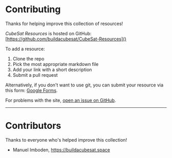 # Contributing

Thanks for helping improve this collection of resources!

_CubeSat Resources_ is hosted on GitHub: [https://github.com/buildacubesat/CubeSat-Resources]()

To add a resource:

1. Clone the repo
2. Pick the most appropriate markdown file
3. Add your link with a short description
4. Submit a pull request

Alternatively, if you don't want to use git, you can submit your resource via this form: [Google Forms](https://forms.gle/KbrwNRWWMJXiBpk96).

For problems with the site, [open an issue on GitHub](https://github.com/buildacubesat/CubeSat-Resources/issues).

---

# Contributors

Thanks to everyone who's helped improve this collection!

- Manuel Imboden, <https://buildacubesat.space>